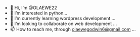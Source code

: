 - 👋 Hi, I’m @OLAEWE22
- 👀 I’m interested in python...
- 🌱 I’m currently learning wordpress development ...
- 💞️ I’m looking to collaborate on web development ...
- 📫 How to reach me, through olaewegodwin6@gmail.com  ...

<!---
OLAEWE22/OLAEWE22 is a ✨ special ✨ repository because its `README.md` (this file) appears on your GitHub profile.
You can click the Preview link to take a look at your changes.
--->

